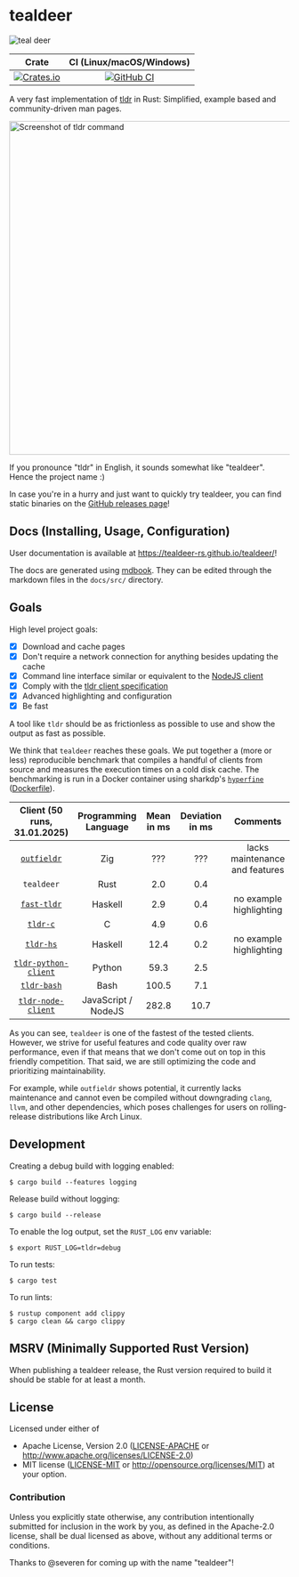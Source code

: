 # tealdeer

![teal deer](docs/src/deer.png)

|Crate|CI (Linux/macOS/Windows)|
|:---:|:---:|
|[![Crates.io][crates-io-badge]][crates-io]|[![GitHub CI][github-actions-badge]][github-actions]|

A very fast implementation of [tldr](https://github.com/tldr-pages/tldr) in
Rust: Simplified, example based and community-driven man pages.

<img src="docs/src/screenshot-default.png" alt="Screenshot of tldr command" width="600">

If you pronounce "tldr" in English, it sounds somewhat like "tealdeer". Hence the project name :)

In case you're in a hurry and just want to quickly try tealdeer, you can find static
binaries on the [GitHub releases page](https://github.com/tealdeer-rs/tealdeer/releases/)!


## Docs (Installing, Usage, Configuration)

User documentation is available at <https://tealdeer-rs.github.io/tealdeer/>!

The docs are generated using [mdbook](https://rust-lang.github.io/mdBook/index.html).
They can be edited through the markdown files in the `docs/src/` directory.


## Goals

High level project goals:

- [x] Download and cache pages
- [x] Don't require a network connection for anything besides updating the cache
- [x] Command line interface similar or equivalent to the [NodeJS client][node-gh]
- [x] Comply with the [tldr client specification][client-spec]
- [x] Advanced highlighting and configuration
- [x] Be fast

A tool like `tldr` should be as frictionless as possible to use and show the
output as fast as possible.

We think that `tealdeer` reaches these goals. We put together a (more or less)
reproducible benchmark that compiles a handful of clients from source and
measures the execution times on a cold disk cache. The benchmarking is run in a
Docker container using sharkdp's [`hyperfine`][hyperfine-gh]
([Dockerfile][benchmark-dockerfile]).

| Client (50 runs, 31.01.2025)      | Programming Language | Mean in ms | Deviation in ms | Comments                         |
| :---:                             | :---:                | :---:      | :---:           | :---:                            |
| [`outfieldr`][outfieldr-gh]       | Zig                  | ???        | ???             | lacks maintenance and features   |
| `tealdeer`                        | Rust                 | 2.0        | 0.4             |                                  |
| [`fast-tldr`][fast-tldr-gh]       | Haskell              | 2.9        | 0.4             | no example highlighting          |
| [`tldr-c`][c-gh]                  | C                    | 4.9        | 0.6             |                                  |
| [`tldr-hs`][hs-gh]                | Haskell              | 12.4       | 0.2             | no example highlighting          |
| [`tldr-python-client`][python-gh] | Python               | 59.3       | 2.5             |                                  |
| [`tldr-bash`][bash-gh]            | Bash                 | 100.5      | 7.1             |                                  |
| [`tldr-node-client`][node-gh]     | JavaScript / NodeJS  | 282.8      | 10.7            |                                  |


As you can see, `tealdeer` is one of the fastest of the tested clients.
However, we strive for useful features and code quality over raw performance, even if that means that we don't come out on top in this friendly competition.
That said, we are still optimizing the code and prioritizing maintainability.

For example, while `outfieldr` shows potential, it currently lacks maintenance and cannot even be compiled without downgrading `clang`, `llvm`, and other dependencies, which poses challenges for users on rolling-release distributions like Arch Linux.


## Development

Creating a debug build with logging enabled:

    $ cargo build --features logging

Release build without logging:

    $ cargo build --release

To enable the log output, set the `RUST_LOG` env variable:

    $ export RUST_LOG=tldr=debug

To run tests:

    $ cargo test

To run lints:

    $ rustup component add clippy
    $ cargo clean && cargo clippy


## MSRV (Minimally Supported Rust Version)

When publishing a tealdeer release, the Rust version required to build it
should be stable for at least a month.


## License

Licensed under either of

 * Apache License, Version 2.0 ([LICENSE-APACHE](LICENSE-APACHE) or
   http://www.apache.org/licenses/LICENSE-2.0)
 * MIT license ([LICENSE-MIT](LICENSE-MIT) or
   http://opensource.org/licenses/MIT) at your option.


### Contribution

Unless you explicitly state otherwise, any contribution intentionally submitted
for inclusion in the work by you, as defined in the Apache-2.0 license, shall
be dual licensed as above, without any additional terms or conditions.

Thanks to @severen for coming up with the name "tealdeer"!


[node-gh]: https://github.com/tldr-pages/tldr-node-client
[c-gh]: https://github.com/tldr-pages/tldr-c-client
[hs-gh]: https://github.com/psibi/tldr-hs
[fast-tldr-gh]: https://github.com/gutjuri/fast-tldr
[bash-gh]: https://github.com/raylee/tldr-sh-client
[outfieldr-gh]: https://gitlab.com/ve-nt/outfieldr
[python-gh]: https://github.com/tldr-pages/tldr-python-client

[benchmark-dockerfile]: https://github.com/tealdeer-rs/tealdeer/blob/main/benchmarks/Dockerfile
[client-spec]: https://github.com/tldr-pages/tldr/blob/main/CLIENT-SPECIFICATION.md
[hyperfine-gh]: https://github.com/sharkdp/hyperfine
[outfieldr-comment-tls]: https://github.com/tealdeer-rs/tealdeer/issues/129#issuecomment-833596765

<!-- Badges -->
[github-actions]: https://github.com/tealdeer-rs/tealdeer/actions?query=branch%3Amain
[github-actions-badge]: https://github.com/tealdeer-rs/tealdeer/actions/workflows/ci.yml/badge.svg?branch=main
[crates-io]: https://crates.io/crates/tealdeer
[crates-io-badge]: https://img.shields.io/crates/v/tealdeer.svg
